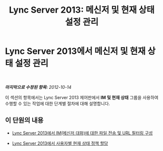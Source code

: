 ﻿---
title: 'Lync Server 2013: 메신저 및 현재 상태 설정 관리'
TOCTitle: 메신저 및 현재 상태 설정 관리
ms:assetid: a01b8384-16a1-41b5-a00a-fdb9afb5aa88
ms:mtpsurl: https://technet.microsoft.com/ko-kr/library/Gg182558(v=OCS.15)
ms:contentKeyID: 49304554
ms.date: 08/24/2015
mtps_version: v=OCS.15
ms.translationtype: HT
---

# Lync Server 2013에서 메신저 및 현재 상태 설정 관리

 

_**마지막으로 수정된 항목:** 2012-10-14_

이 섹션의 항목에서는 Lync Server 2013 제어판에서 **IM 및 현재 상태** 그룹을 사용하여 수행할 수 있는 작업에 대한 단계별 절차에 대해 설명합니다.

## 이 단원의 내용

  - [Lync Server 2013에서 IM(메신저 대화)에 대한 파일 전송 및 URL 필터링 구성](lync-server-2013-configuring-file-transfer-and-url-filtering-for-instant-messaging-im.md)

  - [Lync Server 2013에서 사용자별 현재 상태 정책 할당](lync-server-2013-assigning-per-user-presence-policies.md)

